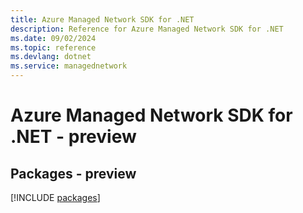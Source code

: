 ```yaml
---
title: Azure Managed Network SDK for .NET
description: Reference for Azure Managed Network SDK for .NET
ms.date: 09/02/2024
ms.topic: reference
ms.devlang: dotnet
ms.service: managednetwork
---
```

# Azure Managed Network SDK for .NET - preview
## Packages - preview
[!INCLUDE [packages](managed-network-index.md)]